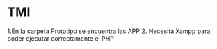# TMI
1.En la carpeta Prototipo se encuentra las APP
2. Necesita Xampp para poder ejecutar correctamente el PHP